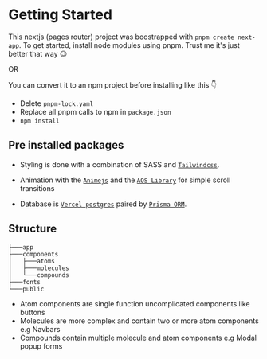 # Getting Started
This nextjs (pages router) project was boostrapped with `pnpm create next-app`. To get started, install node modules using pnpm. Trust me it's just better that way 😉 

OR 

You can convert it to an npm project before installing like this 👇
- Delete `pnpm-lock.yaml`
- Replace all pnpm calls to npm in `package.json`
- `npm install`


## Pre installed packages
- Styling is done with a combination of SASS and [`Tailwindcss`](https://v2.tailwindcss.com/docs/border-width).

- Animation with the [`Animejs`](https://animejs.com/documentation/) and the [`AOS Library`](https://github.com/michalsnik/aos/) for simple scroll transitions

- Database is [`Vercel postgres`](https://https://vercel.com/docs/storage/vercel-postgres/quickstart) paired by [`Prisma ORM`](https://https://prisma.io/docs).

## Structure
```
├───app
├───components
│   ├───atoms
│   ├───molecules
│   └───compounds
├───fonts
└───public
```

- Atom components are single function uncomplicated components like buttons 
- Molecules are more complex and contain two or more atom components e.g Navbars
- Compounds contain multiple molecule and atom components e.g Modal popup forms